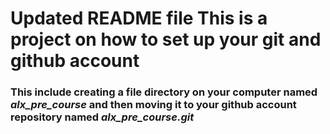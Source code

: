 ﻿# Updated README file This is a project on how to set up your git  and github account
### This include creating a file directory on your computer named *alx_pre_course* and then moving it to your github account repository named *alx_pre_course.git*
